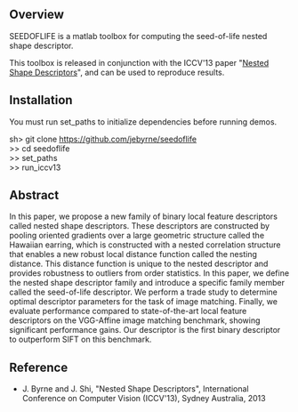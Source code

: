 Overview
--------

SEEDOFLIFE is a matlab toolbox for computing the seed-of-life nested shape descriptor.

This toolbox is released in conjunction with the ICCV'13 paper "[Nested Shape Descriptors](https://www.dropbox.com/s/g8yc76ffx8ia99d/iccv13_nsd_final.pdf)",
and can be used to reproduce results.

Installation
------------

You must run set_paths to initialize dependencies before running demos.

sh\> git clone https://github.com/jebyrne/seedoflife  
\>\> cd seedoflife  
\>\> set_paths  
\>\> run_iccv13  


Abstract
----------
In this paper, we propose a new family of binary local feature descriptors called nested shape descriptors.  These descriptors are constructed by pooling oriented gradients over a large geometric structure called the Hawaiian earring, which is constructed with a nested correlation structure that enables a new robust local distance function called the nesting distance.  This distance function is unique to the nested descriptor and provides robustness to outliers from order statistics.  In this paper, we define the nested shape descriptor family and introduce a specific family member called the seed-of-life descriptor.  We perform a trade study to determine optimal descriptor parameters for the task of image matching.  Finally, we evaluate performance compared to state-of-the-art local feature descriptors on the VGG-Affine image matching benchmark, showing significant performance gains.  Our descriptor is the first binary descriptor to outperform SIFT on this benchmark.    


Reference
----------
* J. Byrne and J. Shi, "Nested Shape Descriptors", International Conference on Computer Vision (ICCV'13), Sydney Australia, 2013

